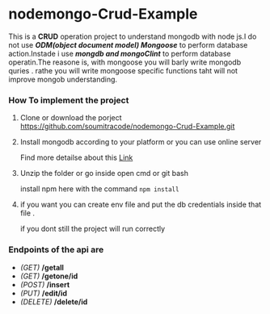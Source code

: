 # nodemongo-Crud-Example

This is a __CRUD__ operation project to understand mongodb with node js.I do not use ***ODM(object document model) Mongoose*** to perform database action.Instade i use  __***mongdb and mongoClint***__ to perform database operatin.The reasone is, with mongoose you will barly write mongodb quries . rathe you will write mongoose specific functions taht will not improve mongob understanding.


### How To implement the project

1. Clone or download the porject
 https://github.com/soumitracode/nodemongo-Crud-Example.git

2. Install mongodb according to your platform or you can use online server
 
   Find more detailse about this [Link](https://docs.mongodb.com/manual/installation/)

3. Unzip the folder or go inside open cmd or git bash
 
   install npm here with the command
   `npm install`

4. if you want you can create env file and put the db credentials inside that file .

   if you dont still the project will run correctly

### Endpoints of the api are
- _(GET)_  **/getall**
- _(GET)_  **/getone/id**
- _(POST)_  **/insert**
- _(PUT)_  **/edit/id**
- _(DELETE)_  **/delete/id**
